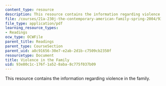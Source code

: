 ```yaml
---
content_type: resource
description: This resource contains the information regarding violence in the family.
file: /courses/21a-230j-the-contemporary-american-family-spring-2004/93e80c1c176f1a528aba8c775f037b09_MIT21A_230JS04_19godrum.pdf
file_type: application/pdf
learning_resource_types:
- Readings
ocw_type: OCWFile
parent_title: Readings
parent_type: CourseSection
parent_uid: a8c91656-30e7-e2ab-2d1b-c7509cb2350f
resourcetype: Document
title: Violence in the Family
uid: 93e80c1c-176f-1a52-8aba-8c775f037b09
---
```

This resource contains the information regarding violence in the family.

